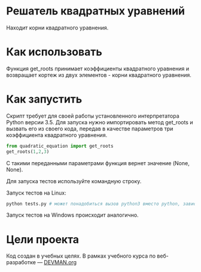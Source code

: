 # Решатель квадратных уравнений

Находит корни квадратного уравнения.


# Как использовать

Функция get_roots принимает коэффициенты квадратного уравнения и возвращает кортеж из двух элементов - корни квадратного уравнения.


# Как запустить

Скрипт требует для своей работы установленного интерпретатора Python версии 3.5. Для запуска нужно импортировать метод get_roots и вызвать его из своего кода, передав в качестве параметров три коэффициента квадратного уравнения.

```python
from quadratic_equation import get_roots
get_roots(1,2,3)
```
С такими переданными параметрами функция вернет значение (None, None).

Для запуска тестов используйте командную строку.

Запуск тестов на Linux:

```bash
python tests.py # может понадобиться вызов python3 вместо python, зависит от настроек операционной системы
```
Запуск тестов на Windows происходит аналогично.


# Цели проекта

Код создан в учебных целях. В рамках учебного курса по веб-разработке ― [DEVMAN.org](https://devman.org)
